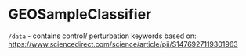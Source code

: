 # GEOSampleClassifier

```/data``` - contains control/ perturbation keywords based on: https://www.sciencedirect.com/science/article/pii/S1476927119301963
